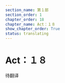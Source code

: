 ```yaml
---
section_name: 第１部
section_order: 1
chapter_order: 18
chapter_name: Act：１８
show_chapter_order: True
status: translating
---
```


# Act：１８
待翻译
